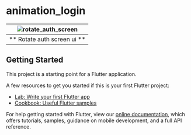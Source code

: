 # animation_login

| ![rotate_auth_screen](https://user-images.githubusercontent.com/40641142/203151343-f7a9c147-9acc-455a-bf93-5b8dee5ba70a.gif) |
| :------------: | 
| ** Rotate auth screen ui ** |


## Getting Started

This project is a starting point for a Flutter application.

A few resources to get you started if this is your first Flutter project:

- [Lab: Write your first Flutter app](https://flutter.dev/docs/get-started/codelab)
- [Cookbook: Useful Flutter samples](https://flutter.dev/docs/cookbook)

For help getting started with Flutter, view our
[online documentation](https://flutter.dev/docs), which offers tutorials,
samples, guidance on mobile development, and a full API reference.
